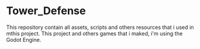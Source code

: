 # Tower_Defense
This repository contain all assets, scripts and others resources that i used in mthis project. This project and others games that i maked, i'm using the Godot Engine.

